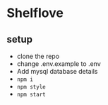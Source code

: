 # Shelflove 
 
## setup 

- clone the repo 
- change .env.example to .env
- Add mysql database details
- ```npm i ```
- ```npm style ```
- ```npm start ```
